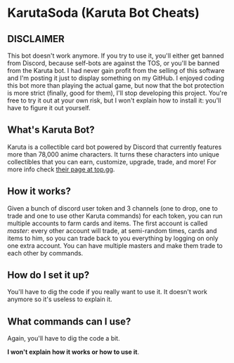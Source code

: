 # KarutaSoda (Karuta Bot Cheats)
## DISCLAIMER
This bot doesn't work anymore. If you try to use it, you'll either get banned from Discord, because self-bots are against the TOS, or you'll be banned from the Karuta bot.
I had never gain profit from the selling of this software and I'm posting it just to display something on my GitHub.
I enjoyed coding this bot more than playing the actual game, but now that the bot protection is more strict (finally, good for them), I'll stop developing this project. You're free to try it out at your own risk, but I won't explain how to install it: you'll have to figure it out yourself.

## What's Karuta Bot?
Karuta is a collectible card bot powered by Discord that currently features more than 78,000 anime characters. It turns these characters into unique collectibles that you can earn, customize, upgrade, trade, and more!
For more info check [their page at top.gg](https://top.gg/bot/646937666251915264).

## How it works?
Given a bunch of discord user token and 3 channels (one to drop, one to trade and one to use other Karuta commands) for each token, you can run multiple accounts to farm cards and items. The first account is called _master_: every other account will trade, at semi-random times, cards and items to him, so you can trade back to you everything by logging on only one extra account.
You can have multiple masters and make them trade to each other by commands.

## How do I set it up?
You'll have to dig the code if you really want to use it. It doesn't work anymore so it's useless to explain it.

## What commands can I use?
Again, you'll have to dig the code a bit.

**I won't explain how it works or how to use it**.
